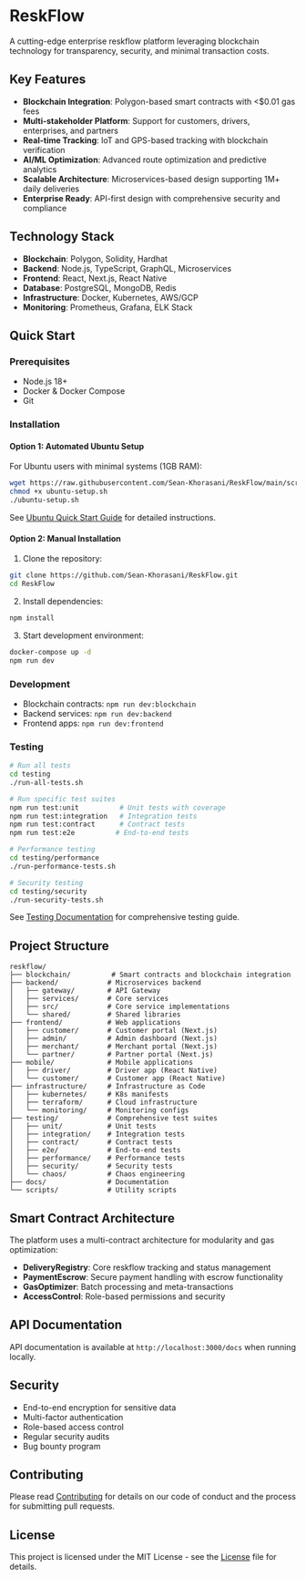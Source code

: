 # ReskFlow

A cutting-edge enterprise reskflow platform leveraging blockchain technology for transparency, security, and minimal transaction costs.

## Key Features

- **Blockchain Integration**: Polygon-based smart contracts with <$0.01 gas fees
- **Multi-stakeholder Platform**: Support for customers, drivers, enterprises, and partners
- **Real-time Tracking**: IoT and GPS-based tracking with blockchain verification
- **AI/ML Optimization**: Advanced route optimization and predictive analytics
- **Scalable Architecture**: Microservices-based design supporting 1M+ daily deliveries
- **Enterprise Ready**: API-first design with comprehensive security and compliance

## Technology Stack

- **Blockchain**: Polygon, Solidity, Hardhat
- **Backend**: Node.js, TypeScript, GraphQL, Microservices
- **Frontend**: React, Next.js, React Native
- **Database**: PostgreSQL, MongoDB, Redis
- **Infrastructure**: Docker, Kubernetes, AWS/GCP
- **Monitoring**: Prometheus, Grafana, ELK Stack

## Quick Start

### Prerequisites
- Node.js 18+
- Docker & Docker Compose
- Git

### Installation

#### Option 1: Automated Ubuntu Setup
For Ubuntu users with minimal systems (1GB RAM):
```bash
wget https://raw.githubusercontent.com/Sean-Khorasani/ReskFlow/main/scripts/ubuntu-setup.sh
chmod +x ubuntu-setup.sh
./ubuntu-setup.sh
```

See [Ubuntu Quick Start Guide](docs/ubuntu-quickstart-guide.md) for detailed instructions.

#### Option 2: Manual Installation

1. Clone the repository:
```bash
git clone https://github.com/Sean-Khorasani/ReskFlow.git
cd ReskFlow
```

2. Install dependencies:
```bash
npm install
```

3. Start development environment:
```bash
docker-compose up -d
npm run dev
```

### Development

- Blockchain contracts: `npm run dev:blockchain`
- Backend services: `npm run dev:backend`
- Frontend apps: `npm run dev:frontend`

### Testing

```bash
# Run all tests
cd testing
./run-all-tests.sh

# Run specific test suites
npm run test:unit          # Unit tests with coverage
npm run test:integration   # Integration tests
npm run test:contract      # Contract tests
npm run test:e2e          # End-to-end tests

# Performance testing
cd testing/performance
./run-performance-tests.sh

# Security testing
cd testing/security
./run-security-tests.sh
```

See [Testing Documentation](testing/README.md) for comprehensive testing guide.

## Project Structure

```
reskflow/
├── blockchain/          # Smart contracts and blockchain integration
├── backend/            # Microservices backend
│   ├── gateway/        # API Gateway
│   ├── services/       # Core services
│   ├── src/            # Core service implementations
│   └── shared/         # Shared libraries
├── frontend/           # Web applications
│   ├── customer/       # Customer portal (Next.js)
│   ├── admin/          # Admin dashboard (Next.js)
│   ├── merchant/       # Merchant portal (Next.js)
│   └── partner/        # Partner portal (Next.js)
├── mobile/             # Mobile applications
│   ├── driver/         # Driver app (React Native)
│   └── customer/       # Customer app (React Native)
├── infrastructure/     # Infrastructure as Code
│   ├── kubernetes/     # K8s manifests
│   ├── terraform/      # Cloud infrastructure
│   └── monitoring/     # Monitoring configs
├── testing/            # Comprehensive test suites
│   ├── unit/           # Unit tests
│   ├── integration/    # Integration tests
│   ├── contract/       # Contract tests
│   ├── e2e/            # End-to-end tests
│   ├── performance/    # Performance tests
│   ├── security/       # Security tests
│   └── chaos/          # Chaos engineering
├── docs/               # Documentation
└── scripts/            # Utility scripts
```

## Smart Contract Architecture

The platform uses a multi-contract architecture for modularity and gas optimization:

- **DeliveryRegistry**: Core reskflow tracking and status management
- **PaymentEscrow**: Secure payment handling with escrow functionality
- **GasOptimizer**: Batch processing and meta-transactions
- **AccessControl**: Role-based permissions and security

## API Documentation

API documentation is available at `http://localhost:3000/docs` when running locally.

## Security

- End-to-end encryption for sensitive data
- Multi-factor authentication
- Role-based access control
- Regular security audits
- Bug bounty program

## Contributing

Please read [Contributing](docs/contributing.md) for details on our code of conduct and the process for submitting pull requests.

## License

This project is licensed under the MIT License - see the [License](LICENSE) file for details.

